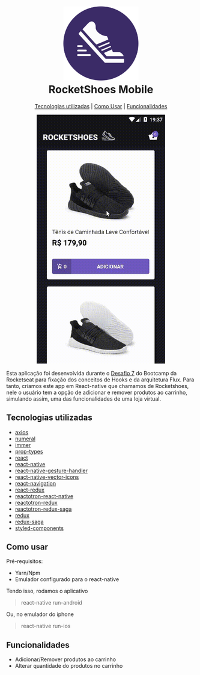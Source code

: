 <h1 align="center">

<img src="src/assets/images/logo-circle.png" width="200">
<br />
RocketShoes Mobile

</h1>

<p align="center">
  <a href="#tecnologias-utilizadas">Tecnologias utilizadas</a> |
  <a href="#como-usar">Como Usar</a> |
  <a href="#funcionalidades">Funcionalidades</a>

</p>

<div align="center">

![](src/assets/example.gif)

</div>

Esta aplicação foi desenvolvida durante o [Desafio 7](https://github.com/Rocketseat/bootcamp-gostack-desafio-07/blob/master/README.md) do Bootcamp da Rocketseat para fixação dos conceitos de Hooks e da arquitetura Flux.
Para tanto, criamos este app em React-native que chamamos de Rocketshoes, nele o usuário tem a opção de adicionar e remover produtos ao carrinho, simulando assim, uma das funcionalidades de uma loja virtual.

## Tecnologias utilizadas

- [axios](https://github.com/axios/axios)
- [numeral](http://numeraljs.com/)
- [immer](https://github.com/immerjs/immer)
- [prop-types](https://github.com/facebook/prop-types)
- [react](https://github.com/facebook/react)
- [react-native](https://github.com/facebook/react-native)
- [react-native-gesture-handler](https://github.com/kmagiera/react-native-gesture-handler)
- [react-native-vector-icons](https://github.com/oblador/react-native-vector-icons)
- [react-navigation](https://github.com/react-navigation/react-navigation)
- [react-redux](https://github.com/reduxjs/react-redux)
- [reactotron-react-native](https://github.com/infinitered/reactotron-react-native)
- [reactotron-redux](https://github.com/infinitered/reactotron-redux)
- [reactotron-redux-saga](https://github.com/infinitered/reactotron-redux-saga)
- [redux](https://github.com/reduxjs/redux)
- [redux-saga](https://github.com/redux-saga/redux-saga)
- [styled-components](https://github.com/styled-components/styled-components)

## Como usar

Pré-requisitos:

- Yarn/Npm
- Emulador configurado para o react-native

Tendo isso, rodamos o aplicativo

> react-native run-android

Ou, no emulador do iphone

> react-native run-ios

## Funcionalidades

- Adicionar/Remover produtos ao carrinho
- Alterar quantidade do produtos no carrinho
